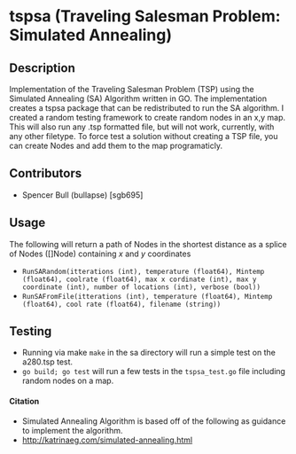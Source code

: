 # tspsa (Traveling Salesman Problem: Simulated Annealing)

## Description
Implementation of the Traveling Salesman Problem (TSP) using the Simulated Annealing (SA) Algorithm written in GO. The implementation creates a tspsa package that can be redistributed to run the SA algorithm. I created a random testing framework to create random nodes in an x,y map. This will also run any .tsp formatted file, but will not work, currently, with any other filetype. To force test a solution without creating a TSP file, you can create Nodes and add them to the map programaticly.  

## Contributors
- Spencer Bull (bullapse) [sgb695]

## Usage
The following will return a path of Nodes in the shortest distance as a splice of Nodes ([]Node) containing *x* and *y* coordinates
- `RunSARandom(itterations (int), temperature (float64), Mintemp (float64), coolrate (float64), max x cordinate (int), max y coordinate (int), number of locations (int), verbose (bool))`
- `RunSAFromFile(itterations (int), temperature (float64), Mintemp (float64), cool rate (float64), filename (string))`

## Testing
- Running via make `make` in the sa directory will run a simple test on the a280.tsp test.
- `go build; go test` will run a few tests in the `tspsa_test.go` file including random nodes on a map.
 
 #### Citation
 - Simulated Annealing Algorithm is based off of the following as guidance to implement the algorithm.
 - http://katrinaeg.com/simulated-annealing.html
